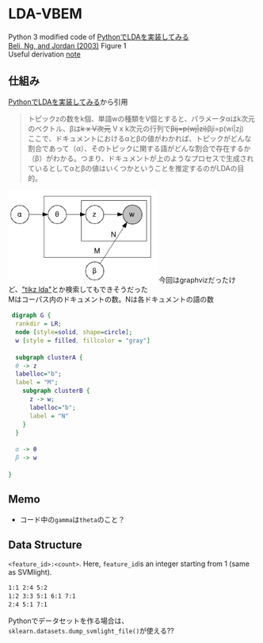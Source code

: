 # LDA-VBEM
Python 3 modified code of [PythonでLDAを実装してみる](http://satomacoto.blogspot.jp/2009/12/pythonlda.html)  
[Beli, Ng, and Jordan (2003)](http://www.jmlr.org/papers/volume3/blei03a/blei03a.pdf) Figure 1  
Useful derivation [note](http://chasen.org/~daiti-m/paper/lda-fullvb.pdf)


## 仕組み
[PythonでLDAを実装してみる](http://satomacoto.blogspot.jp/2009/12/pythonlda.html)から引用
> トピックzの数をk個、単語wの種類をV個とすると、パラメータαはk次元のベクトル、βは~~k x V次元~~ V x k次元の行列で~~βij=p(wj|zi)~~βji=p(wi|zj)  
> ここで、ドキュメントにおけるαとβの値がわかれば、トピックがどんな割合であって（α）、そのトピックに関する語がどんな割合で存在するか（β）がわかる。つまり、ドキュメントが上のようなプロセスで生成されているとしてαとβの値はいくつかということを推定するのがLDAの目的。

<img src="model.png" width="300"> 今回はgraphvizだったけど、["tikz lda"](https://www.google.co.jp/webhp?sourceid=chrome-instant&ion=1&espv=2&ie=UTF-8#safe=off&q=tikz+lda)とか検索してもできそうだった  
Mはコーパス内のドキュメントの数。Nは各ドキュメントの語の数
```dot
 digraph G {
  rankdir = LR;
  node [style=solid, shape=circle];
  w [style = filled, fillcolor = "gray"]

  subgraph clusterA {
  θ -> z 
  labelloc="b";
  label = "M";
    subgraph clusterB {
      z -> w;
      labelloc="b";
      label = "N"
    }
  }

  α -> θ
  β -> w
  
}
```

## Memo
* コード中の`gamma`は`theta`のこと？
 
## Data Structure
`<feature_id>:<count>`. Here, `feature_id`is an integer starting from 1 (same as SVMlight).
```txt
1:1 2:4 5:2
1:2 3:3 5:1 6:1 7:1
2:4 5:1 7:1
```
Pythonでデータセットを作る場合は、`sklearn.datasets.dump_svmlight_file()`が使える??
